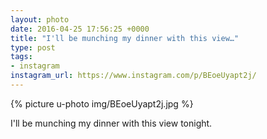 ```yaml
---
layout: photo
date: 2016-04-25 17:56:25 +0000
title: "I'll be munching my dinner with this view…"
type: post
tags:
- instagram
instagram_url: https://www.instagram.com/p/BEoeUyapt2j/
---
```


{% picture u-photo img/BEoeUyapt2j.jpg %}

I'll be munching my dinner with this view tonight.

